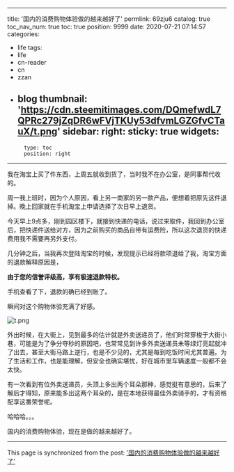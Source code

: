 
---
title: '国内的消费购物体验做的越来越好了'
permlink: 69zju6
catalog: true
toc_nav_num: true
toc: true
position: 9999
date: 2020-07-21 07:14:57
categories:
- life
tags:
- life
- cn-reader
- cn
- zzan
- blog
thumbnail: 'https://cdn.steemitimages.com/DQmefwdL7QPRc279jZqDR6wFVjTKUy53dfvmLGZGfvCTauX/t.png'
sidebar:
    right:
        sticky: true
widgets:
    -
        type: toc
        position: right
---


我在淘宝上买了件东西，上周五就收到货了，当时我不在办公室，是同事帮代收的。

周一我上班时，因为个人原因，看上另一商家的另一款产品，便想着把原先这件退掉。晚上回家就在手机淘宝上申请选择了次日早上退货。

今天早上9点多，刚到园区楼下，就接到快递的电话，说过来取件，我回到办公室后，把快递件送给对方，因为之前购买的商品自带有运费险，所以这次退货的快递费用我不需要再另外支付。

几分钟之后，当我再次登陆淘宝的时候，发现提示已经将款项退给了我，淘宝方面的退款解释原因是，

**由于您的信誉评级高，享有极速退款特权。**

手机查看了下，退款的确已经到账了。

瞬间对这个购物体验充满了好感。

![t.png](https://cdn.steemitimages.com/DQmefwdL7QPRc279jZqDR6wFVjTKUy53dfvmLGZGfvCTauX/t.png)

外出时候，在大街上，见到最多的估计就是外卖送递员了，他们时常穿梭于大街小巷，可能是为了争分夺秒的原因吧，也常常见到许多外卖送递员未等绿灯亮起就冲了出去，甚至大街马路上逆行，也是不少见的，尤其是每到吃饭时间尤其普遍。为了生活和工作，也是能理解，但安全也确实堪忧，好在城市里车辆速度一般都不会太快。

有一次看到有位外卖送递员，头顶上多出两个耳朵那种，感觉挺有意思的，后来了解后才得知，原来能多出这两个耳朵的，是在本地获得最佳外卖骑手的，才有资格配享这番荣誉呢。

哈哈哈。。。

国内的消费购物体验，现在是做的越来越好了。

- - -

This page is synchronized from the post: ['国内的消费购物体验做的越来越好了'](https://steemit.com/@rivalhw/69zju6)
